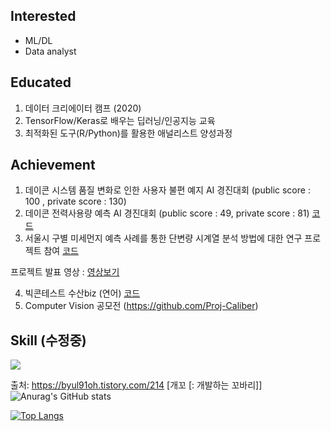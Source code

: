 ## Interested
- ML/DL
- Data analyst

## Educated
1. 데이터 크리에이터 캠프 (2020)
2. TensorFlow/Keras로 배우는 딥러닝/인공지능 교육
3. 최적화된 도구(R/Python)를 활용한 애널리스트 양성과정

## Achievement
1. 데이콘 시스템 품질 변화로 인한 사용자 불편 예지 AI 경진대회 (public score : 100 , private score : 130)
2. 데이콘 전력사용량 예측 AI 경진대회 (public score : 49, private score : 81) [코드](https://github.com/qkrwjdduf159/Dacon/tree/main/%EC%A0%84%EB%A0%A5%EC%82%AC%EC%9A%A9%EB%9F%89%20%EC%98%88%EC%B8%A1%20AI%20%EA%B2%BD%EC%A7%84%EB%8C%80%ED%9A%8C)
3. 서울시 구별 미세먼지 예측 사례를 통한 단변량 시계열 분석 방법에 대한 연구 프로젝트 참여 [코드](https://github.com/qkrwjdduf159/Soldesk/tree/master/%ED%8C%80%ED%94%84%EB%A1%9C%EC%A0%9D%ED%8A%B8/%EC%84%9C%EC%9A%B8%EC%8B%9C%20%EA%B0%81%20%EA%B5%AC%EB%B3%84%20%EB%AF%B8%EC%84%B8%EB%A8%BC%EC%A7%80%20%EC%98%88%EC%B8%A1)

프로젝트 발표 영상 : [영상보기](https://www.youtube.com/watch?v=UkW-BUyIb5M&t=56s)

4. 빅콘테스트 수산biz (연어) [코드](https://github.com/qkrwjdduf159/BigContest)
5. Computer Vision 공모전 (https://github.com/Proj-Caliber)

## Skill (수정중)

<img src="https://img.shields.io/badge/JAVA-007396?style=for-the-badge&logo=java&logoColor=white">

출처: https://byul91oh.tistory.com/214 [개꼬 [: 개발하는 꼬바리]]
![Anurag's GitHub stats](https://github-readme-stats.vercel.app/api?username=qkrwjdduf159&show_icons=true&theme=dracula)


[![Top Langs](https://github-readme-stats.vercel.app/api/top-langs/?username=qkrwjdduf159)](https://github.com/anuraghazra/github-readme-stats)

